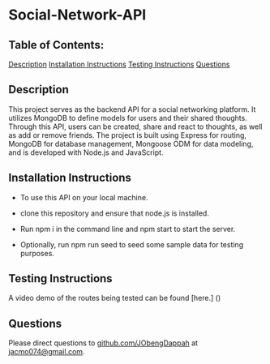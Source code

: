 # Social-Network-API

## Table of Contents:

  [Description](#description)
  [Installation Instructions](#installation-instructions)
  [Testing Instructions](#testing-instructions)
  [Questions](#questions)

## Description

  This project serves as the backend API for a social networking platform. It utilizes MongoDB to define models for users and their shared thoughts. Through this API, users can be created, share and react to thoughts, as well as add or remove friends. The project is built using Express for routing, MongoDB for database management, Mongoose ODM for data modeling, and is developed with Node.js and JavaScript.
  
## Installation Instructions

* To use this API on your local machine.
  
* clone this repository and ensure that node.js is installed.

* Run npm i in the command line and npm start to start the server.

* Optionally, run npm run seed to seed some sample data for testing purposes.
  
## Testing Instructions

  A video demo of the routes being tested can be found [here.] ()

## Questions

  Please direct questions to [github.com/JObengDappah](github.com/jObengDappah) at [jacmo074@gmail.com](jacmo074@gmail.com).
